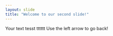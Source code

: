 ```yaml
---
layout: slide
title: "Welcome to our second slide!"
---
```

Your text tesst tttttt
Use the left arrow to go back!
